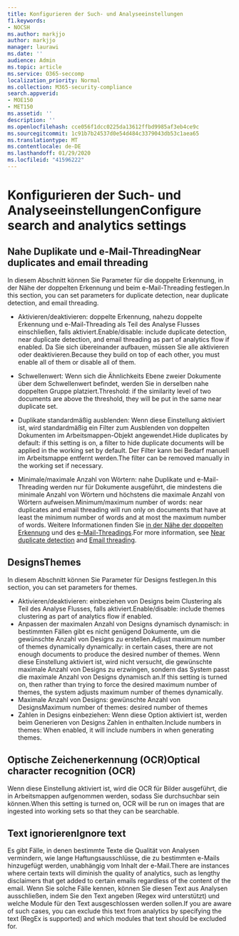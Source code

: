 ```yaml
---
title: Konfigurieren der Such- und Analyseeinstellungen
f1.keywords:
- NOCSH
ms.author: markjjo
author: markjjo
manager: laurawi
ms.date: ''
audience: Admin
ms.topic: article
ms.service: O365-seccomp
localization_priority: Normal
ms.collection: M365-security-compliance
search.appverid:
- MOE150
- MET150
ms.assetid: ''
description: ''
ms.openlocfilehash: cce056f1dcc0225da13612ffbd9985af3eb4ce9c
ms.sourcegitcommit: 1c91b7b24537d0e54d484c3379043db53c1aea65
ms.translationtype: MT
ms.contentlocale: de-DE
ms.lasthandoff: 01/29/2020
ms.locfileid: "41596222"
---
```

# <a name="configure-search-and-analytics-settings"></a><span data-ttu-id="79e2d-102">Konfigurieren der Such- und Analyseeinstellungen</span><span class="sxs-lookup"><span data-stu-id="79e2d-102">Configure search and analytics settings</span></span>

## <a name="near-duplicates-and-email-threading"></a><span data-ttu-id="79e2d-103">Nahe Duplikate und e-Mail-Threading</span><span class="sxs-lookup"><span data-stu-id="79e2d-103">Near duplicates and email threading</span></span>

<span data-ttu-id="79e2d-104">In diesem Abschnitt können Sie Parameter für die doppelte Erkennung, in der Nähe der doppelten Erkennung und beim e-Mail-Threading festlegen.</span><span class="sxs-lookup"><span data-stu-id="79e2d-104">In this section, you can set parameters for duplicate detection, near duplicate detection, and email threading.</span></span>

- <span data-ttu-id="79e2d-105">Aktivieren/deaktivieren: doppelte Erkennung, nahezu doppelte Erkennung und e-Mail-Threading als Teil des Analyse Flusses einschließen, falls aktiviert.</span><span class="sxs-lookup"><span data-stu-id="79e2d-105">Enable/disable: include duplicate detection, near duplicate detection, and email threading as part of analytics flow if enabled.</span></span> <span data-ttu-id="79e2d-106">Da Sie sich übereinander aufbauen, müssen Sie alle aktivieren oder deaktivieren.</span><span class="sxs-lookup"><span data-stu-id="79e2d-106">Because they build on top of each other, you must enable all of them or disable all of them.</span></span>

- <span data-ttu-id="79e2d-107">Schwellenwert: Wenn sich die Ähnlichkeits Ebene zweier Dokumente über dem Schwellenwert befindet, werden Sie in derselben nahe doppelten Gruppe platziert.</span><span class="sxs-lookup"><span data-stu-id="79e2d-107">Threshold: if the similarity level of two documents are above the threshold, they will be put in the same near duplicate set.</span></span>

- <span data-ttu-id="79e2d-108">Duplikate standardmäßig ausblenden: Wenn diese Einstellung aktiviert ist, wird standardmäßig ein Filter zum Ausblenden von doppelten Dokumenten im Arbeitsmappen-Objekt angewendet.</span><span class="sxs-lookup"><span data-stu-id="79e2d-108">Hide duplicates by default: if this setting is on, a filter to hide duplicate documents will be applied in the working set by default.</span></span> <span data-ttu-id="79e2d-109">Der Filter kann bei Bedarf manuell im Arbeitsmappe entfernt werden.</span><span class="sxs-lookup"><span data-stu-id="79e2d-109">The filter can be removed manually in the working set if necessary.</span></span>

- <span data-ttu-id="79e2d-110">Minimale/maximale Anzahl von Wörtern: nahe Duplikate und e-Mail-Threading werden nur für Dokumente ausgeführt, die mindestens die minimale Anzahl von Wörtern und höchstens die maximale Anzahl von Wörtern aufweisen.</span><span class="sxs-lookup"><span data-stu-id="79e2d-110">Minimum/maximum number of words: near duplicates and email threading will run only on documents that have at least the minimum number of words and at most the maximum number of words.</span></span>
<span data-ttu-id="79e2d-111">Weitere Informationen finden Sie [in der Nähe der doppelten Erkennung](near-duplicates.md) und des [e-Mail-Threadings](email-threading.md).</span><span class="sxs-lookup"><span data-stu-id="79e2d-111">For more information, see [Near duplicate detection](near-duplicates.md) and [Email threading](email-threading.md).</span></span>

## <a name="themes"></a><span data-ttu-id="79e2d-112">Designs</span><span class="sxs-lookup"><span data-stu-id="79e2d-112">Themes</span></span>

<span data-ttu-id="79e2d-113">In diesem Abschnitt können Sie Parameter für Designs festlegen.</span><span class="sxs-lookup"><span data-stu-id="79e2d-113">In this section, you can set parameters for themes.</span></span>

- <span data-ttu-id="79e2d-114">Aktivieren/deaktivieren: einbeziehen von Designs beim Clustering als Teil des Analyse Flusses, falls aktiviert.</span><span class="sxs-lookup"><span data-stu-id="79e2d-114">Enable/disable: include themes clustering as part of analytics flow if enabled.</span></span>
- <span data-ttu-id="79e2d-115">Anpassen der maximalen Anzahl von Designs dynamisch dynamisch: in bestimmten Fällen gibt es nicht genügend Dokumente, um die gewünschte Anzahl von Designs zu erstellen.</span><span class="sxs-lookup"><span data-stu-id="79e2d-115">Adjust maximum number of themes dynamically dynamically: in certain cases, there are not enough documents to produce the desired number of themes.</span></span> <span data-ttu-id="79e2d-116">Wenn diese Einstellung aktiviert ist, wird nicht versucht, die gewünschte maximale Anzahl von Designs zu erzwingen, sondern das System passt die maximale Anzahl von Designs dynamisch an.</span><span class="sxs-lookup"><span data-stu-id="79e2d-116">If this setting is turned on, then rather than trying to force the desired maximum number of themes, the system adjusts maximum number of themes dynamically.</span></span>
- <span data-ttu-id="79e2d-117">Maximale Anzahl von Designs: gewünschte Anzahl von Designs</span><span class="sxs-lookup"><span data-stu-id="79e2d-117">Maximum number of themes: desired number of themes</span></span>
- <span data-ttu-id="79e2d-118">Zahlen in Designs einbeziehen: Wenn diese Option aktiviert ist, werden beim Generieren von Designs Zahlen in enthalten.</span><span class="sxs-lookup"><span data-stu-id="79e2d-118">Include numbers in themes: When enabled, it will include numbers in when generating themes.</span></span>  

## <a name="optical-character-recognition-ocr"></a><span data-ttu-id="79e2d-119">Optische Zeichenerkennung (OCR)</span><span class="sxs-lookup"><span data-stu-id="79e2d-119">Optical character recognition (OCR)</span></span>

<span data-ttu-id="79e2d-120">Wenn diese Einstellung aktiviert ist, wird die OCR für Bilder ausgeführt, die in Arbeitsmappen aufgenommen werden, sodass Sie durchsuchbar sein können.</span><span class="sxs-lookup"><span data-stu-id="79e2d-120">When this setting is turned on, OCR will be run on images that are ingested into working sets so that they can be searchable.</span></span>

## <a name="ignore-text"></a><span data-ttu-id="79e2d-121">Text ignorieren</span><span class="sxs-lookup"><span data-stu-id="79e2d-121">Ignore text</span></span>

<span data-ttu-id="79e2d-122">Es gibt Fälle, in denen bestimmte Texte die Qualität von Analysen vermindern, wie lange Haftungsausschlüsse, die zu bestimmten e-Mails hinzugefügt werden, unabhängig vom Inhalt der e-Mail.</span><span class="sxs-lookup"><span data-stu-id="79e2d-122">There are instances where certain texts will diminish the quality of analytics, such as lengthy disclaimers that get added to certain emails regardless of the content of the email.</span></span> <span data-ttu-id="79e2d-123">Wenn Sie solche Fälle kennen, können Sie diesen Text aus Analysen ausschließen, indem Sie den Text angeben (Regex wird unterstützt) und welche Module für den Text ausgeschlossen werden sollen.</span><span class="sxs-lookup"><span data-stu-id="79e2d-123">If you are aware of such cases, you can exclude this text from analytics by specifying the text (RegEx is supported) and which modules that text should be excluded for.</span></span>